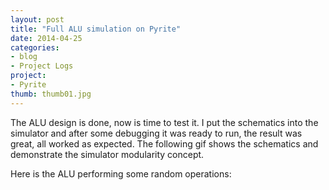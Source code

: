 ```yaml
---
layout: post
title: "Full ALU simulation on Pyrite"
date: 2014-04-25
categories: 
- blog 
- Project Logs
project:
- Pyrite
thumb: thumb01.jpg
---
```


The ALU design is done, now is time to test it. I put the schematics into the simulator and after some debugging it was ready to run, the result was great, all worked as expected. The following gif shows the schematics and demonstrate the simulator modularity concept.

<!--more-->

Here is the ALU performing some random operations:
